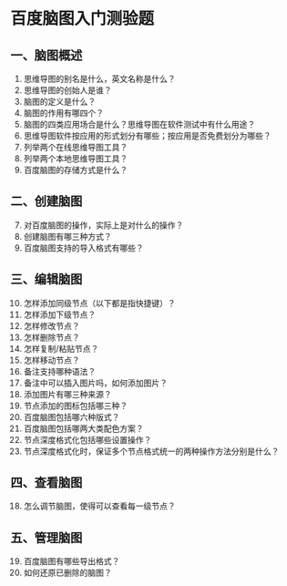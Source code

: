 # 百度脑图入门测验题

## 一、脑图概述

1. 思维导图的别名是什么，英文名称是什么？
1. 思维导图的创始人是谁？
2. 脑图的定义是什么？
2. 脑图的作用有哪四个？
3. 脑图的四类应用场合是什么？思维导图在软件测试中有什么用途？
4. 思维导图软件按应用的形式划分有哪些；按应用是否免费划分为哪些？
5. 列举两个在线思维导图工具？
5. 列举两个本地思维导图工具？
6. 百度脑图的存储方式是什么？

## 二、创建脑图

7. 对百度脑图的操作，实际上是对什么的操作？
8. 创建脑图有哪三种方式？
9. 百度脑图支持的导入格式有哪些？

## 三、编辑脑图

10. 怎样添加同级节点（以下都是指快捷键）？
11. 怎样添加下级节点？
12. 怎样修改节点？
13. 怎样删除节点？
13. 怎样复制/粘贴节点？
14. 怎样移动节点？
15. 备注支持哪种语法？
16. 备注中可以插入图片吗，如何添加图片？
17. 添加图片有哪三种来源？
18. 节点添加的图标包括哪三种？
19. 百度脑图包括哪六种版式？
20. 百度脑图包括哪两大类配色方案？
21. 节点深度格式化包括哪些设置操作？
22. 节点深度格式化时，保证多个节点格式统一的两种操作方法分别是什么？

## 四、查看脑图

18. 怎么调节脑图，使得可以查看每一级节点？

## 五、管理脑图

19. 百度脑图有哪些导出格式？
20. 如何还原已删除的脑图？
